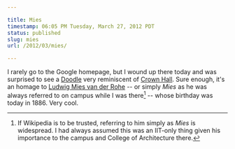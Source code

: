 ```yaml
---

title: Mies
timestamp: 06:05 PM Tuesday, March 27, 2012 PDT
status: published
slug: mies
url: /2012/03/mies/

---
```


I rarely go to the Google homepage, but I wound up there today and was surprised to see a [Doodle][] very reminiscent of [Crown Hall][]. Sure enough, it's an homage to [Ludwig Mies van der Rohe][] -- or simply *Mies* as he was always referred to on campus while I was there[^1] -- whose birthday was today in 1886. Very cool.

[^1]: If Wikipedia is to be trusted, referring to him simply as *Mies* is widespread. I had always assumed this was an IIT-only thing given his importance to the campus and College of Architecture there.

[Doodle]: http://www.google.com/doodles/mies-van-der-rohes-126th-birthday
[Crown Hall]: http://en.wikipedia.org/wiki/S.R._Crown_Hall
[Ludwig Mies van der Rohe]: http://en.wikipedia.org/wiki/Ludwig_Mies_van_der_Rohe
